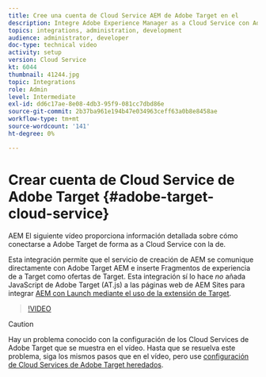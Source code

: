 ```yaml
---
title: Cree una cuenta de Cloud Service AEM de Adobe Target en el
description: Integre Adobe Experience Manager as a Cloud Service con Adobe Target mediante la autenticación IMS de Cloud Service y Adobe.
topics: integrations, administration, development
audience: administrator, developer
doc-type: technical video
activity: setup
version: Cloud Service
kt: 6044
thumbnail: 41244.jpg
topic: Integrations
role: Admin
level: Intermediate
exl-id: dd6c17ae-8e08-4db3-95f9-081cc7dbd86e
source-git-commit: 2b37ba961e194b47e034963ceff63a0b8e8458ae
workflow-type: tm+mt
source-wordcount: '141'
ht-degree: 0%

---
```


# Crear cuenta de Cloud Service de Adobe Target {#adobe-target-cloud-service}

AEM El siguiente vídeo proporciona información detallada sobre cómo conectarse a Adobe Target de forma as a Cloud Service con la de.

Esta integración permite que el servicio de creación de AEM se comunique directamente con Adobe Target AEM e inserte Fragmentos de experiencia de a Target como ofertas de Target.  Esta integración sí lo hace *no* añada JavaScript de Adobe Target (AT.js) a las páginas web de AEM Sites para integrar [AEM con Launch mediante el uso de la extensión de Target](../experience-platform/data-collection/tags/connect-aem-tag-property-using-ims.md).

>[!VIDEO](https://video.tv.adobe.com/v/41244?quality=12&learn=on)

>[!CAUTION]
>
>Hay un problema conocido con la configuración de los Cloud Services de Adobe Target que se muestra en el vídeo. Hasta que se resuelva este problema, siga los mismos pasos que en el vídeo, pero use [configuración de Cloud Services de Adobe Target heredados](https://experienceleague.adobe.com/docs/experience-manager-learn/aem-target-tutorial/aem-target-implementation/using-aem-cloud-services.html).
